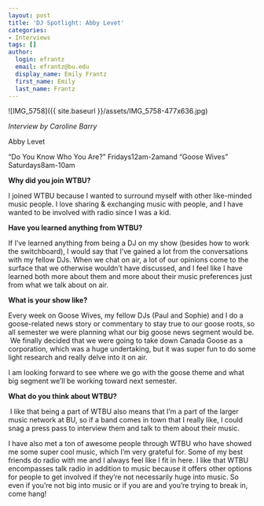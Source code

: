 ```yaml
---
layout: post
title: 'DJ Spotlight: Abby Levet'
categories:
- Interviews
tags: []
author:
  login: efrantz
  email: efrantz@bu.edu
  display_name: Emily Frantz
  first_name: Emily
  last_name: Frantz
---
```

![IMG_5758]({{ site.baseurl }}/assets/IMG_5758-477x636.jpg)

_Interview by Caroline Barry_

Abby Levet

“Do You Know Who You Are?” Fridays12am-2amand “Goose Wives” Saturdays8am-10am

**Why did you join WTBU?**

I joined WTBU because I wanted to surround myself with other like-minded music people. I love sharing & exchanging music with people, and I have wanted to be involved with radio since I was a kid.

**Have you learned anything from WTBU?**

If I’ve learned anything from being a DJ on my show (besides how to work the switchboard), I would say that I’ve gained a lot from the conversations with my fellow DJs. When we chat on air, a lot of our opinions come to the surface that we otherwise wouldn’t have discussed, and I feel like I have learned both more about them and more about their music preferences just from what we talk about on air.

**What is your show like?**

Every week on Goose Wives, my fellow DJs (Paul and Sophie) and I do a goose-related news story or commentary to stay true to our goose roots, so all semester we were planning what our big goose news segment would be.  We finally decided that we were going to take down Canada Goose as a corporation, which was a huge undertaking, but it was super fun to do some light research and really delve into it on air.

I am looking forward to see where we go with the goose theme and what big segment we’ll be working toward next semester.

**What do you think about WTBU?**

 I like that being a part of WTBU also means that I’m a part of the larger music network at BU, so if a band comes in town that I really like, I could snag a press pass to interview them and talk to them about their music.

I have also met a ton of awesome people through WTBU who have showed me some super cool music, which I’m very grateful for. Some of my best friends do radio with me and I always feel like I fit in here. I like that WTBU encompasses talk radio in addition to music because it offers other options for people to get involved if they’re not necessarily huge into music. So even if you’re not big into music or if you are and you’re trying to break in, come hang!